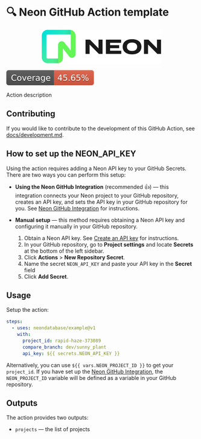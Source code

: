 # 🔍 Neon GitHub Action template

<p align="center">
  <picture>
    <source media="(prefers-color-scheme: dark)" srcset="./docs/logos/neon-logo-dark.svg">
    <img alt="Neon logo" src="./docs/logos/neon-logo-light.svg">
  </picture>
</p>

[![coverage](./docs/coverage.svg)](./docs/coverage.svg)

Action description

## Contributing

If you would like to contribute to the development of this GitHub Action, see
[docs/development.md](docs/development.md).

## How to set up the NEON_API_KEY

Using the action requires adding a Neon API key to your GitHub Secrets. There
are two ways you can perform this setup:

- **Using the Neon GitHub Integration** (recommended 👍) — this integration
  connects your Neon project to your GitHub repository, creates an API key, and
  sets the API key in your GitHub repository for you. See
  [Neon GitHub Integration](https://neon.tech/docs/guides/neon-github-integration)
  for instructions.
- **Manual setup** — this method requires obtaining a Neon API key and
  configuring it manually in your GitHub repository.

  1. Obtain a Neon API key. See
     [Create an API key](https://neon.tech/docs/manage/api-keys#create-an-api-key)
     for instructions.
  1. In your GitHub repository, go to **Project settings** and locate
     **Secrets** at the bottom of the left sidebar.
  1. Click **Actions** > **New Repository Secret**.
  1. Name the secret `NEON_API_KEY` and paste your API key in the **Secret**
     field
  1. Click **Add Secret**.

## Usage

Setup the action:

```yml
steps:
  - uses: neondatabase/example@v1
    with:
      project_id: rapid-haze-373089
      compare_branch: dev/sunny_plant
      api_key: ${{ secrets.NEON_API_KEY }}
```

Alternatively, you can use `${{ vars.NEON_PROJECT_ID }}` to get your
`project_id`. If you have set up the
[Neon GitHub Integration](https://neon.tech/docs/guides/neon-github-integration),
the `NEON_PROJECT_ID` variable will be defined as a variable in your GitHub
repository.

## Outputs

The action provides two outputs:

- `projects` — the list of projects
